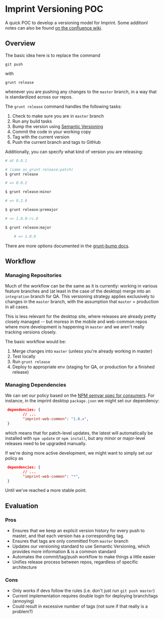 Imprint Versioning POC
======================

A quick POC to develop a versioning model for Imprint. Some additionl notes can also be found [on the confluence wiki](https://imprint.atlassian.net/wiki/display/~andydayton/%2378%3A+SPIKE%3A+explicit+control+between+imprint-web-common+version+and+imprint+and+imprint-mobile+releases).

Overview
--------

The basic idea here is to replace the command

    git push

with 

    grunt release

whenever you are pushing any changes to the `master` branch, in a way that is standardized across our repos.

The `grunt release` command handles the following tasks:

 1. Check to make sure you are in `master` branch
 2. Run any build tasks
 3. Bump the version using [Semantic Versioning](http://semver.org/)
 4. Commit the code in your working copy
 5. Tag with the current version
 6. Push the current branch and tags to GitHub

Additionally, you can specify what kind of version you are releasing:

```bash
# at 0.0.1

# (same as grunt release:patch)
$ grunt release

# => 0.0.2

$ grunt release:minor

# => 0.2.0

$ grunt release:premajor

# => 1.0.0-rc.0

$ grunt release:major

    # => 1.0.0
```

There are more options documented in the [grunt-bump docs](https://github.com/vojtajina/grunt-bump).


Workflow
--------

### Managing Repositories

Much of the workflow can be the same as it is currently: working in various feature branches and (at least in the case of the desktop) merge into an `integration` branch for QA. This versioning strategy applies exclusively to changes in the `master` branch, with the assumption that `master` = production in all cases.

This is less relevant for the desktop site, where releases are already pretty closely managed -- but moreso in the mobile and web-common repos where more development is happening in `master` and we aren't really tracking versions closely.

The basic workflow would be:

 1. Merge changes into `master` (unless you're already working in master)
 2. Test locally
 3. Run `grunt release`
 4. Deploy to appropriate env (staging for QA, or production for a finished release)

### Managing Dependencies

We can set our policy based on the [NPM semvar spec for consumers](https://www.npmjs.com/package/npm-check-updates). For instance, in the imprint desktop `package.json` we might set our dependency:

```json
 dependencies: {
 		// ...
		"imprint-web-common": "1.0.x",
 }
```
which means that for patch-level updates, the latest will automatically be installed with `npm update` or `npm install`, but any minor or major-level releases need to be upgraded manually.

If we're doing more active development, we might want to simply set our policy as 

```json
 dependencies: {
 		// ...
		"imprint-web-common": "*",
 }
```
Until we've reached a more stable point.

Evaluation
---------- 

### Pros

  * Ensures that we keep an explicit version history for every push to master, and that each version has a corresponding tag.
  * Ensures that tags are only committed from `master` branch
  * Updates our versioning standard to use Semantic Versioning, which provides more information & is a common standard
  * Automates the commit/tag/push workflow to make things a little easier
  * Unifies release process between repos, regardless of specific architecture

### Cons

 * Only works if devs follow the rules (i.e. don't just run `git push master`)
 * Current implementation requires double login for deploying branch/tags (annoying)
 * Could result in excessive number of tags (not sure if that really is a problem?)


